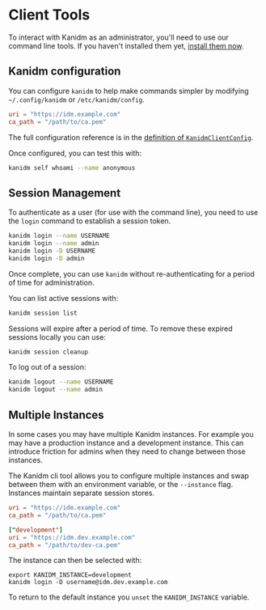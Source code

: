 # Client Tools

To interact with Kanidm as an administrator, you'll need to use our command line tools. If you
haven't installed them yet, [install them now](installing_client_tools.md).

## Kanidm configuration

You can configure `kanidm` to help make commands simpler by modifying `~/.config/kanidm` or
`/etc/kanidm/config`.

```toml
uri = "https://idm.example.com"
ca_path = "/path/to/ca.pem"
```

The full configuration reference is in the
[definition of `KanidmClientConfig`](https://kanidm.github.io/kanidm/master/rustdoc/kanidm_client/struct.KanidmClientConfig.html).

Once configured, you can test this with:

```bash
kanidm self whoami --name anonymous
```

## Session Management

To authenticate as a user (for use with the command line), you need to use the `login` command to
establish a session token.

```bash
kanidm login --name USERNAME
kanidm login --name admin
kanidm login -D USERNAME
kanidm login -D admin
```

Once complete, you can use `kanidm` without re-authenticating for a period of time for
administration.

You can list active sessions with:

```bash
kanidm session list
```

Sessions will expire after a period of time. To remove these expired sessions locally you can use:

```bash
kanidm session cleanup
```

To log out of a session:

```bash
kanidm logout --name USERNAME
kanidm logout --name admin
```

## Multiple Instances

In some cases you may have multiple Kanidm instances. For example you may have a production instance
and a development instance. This can introduce friction for admins when they need to change between
those instances.

The Kanidm cli tool allows you to configure multiple instances and swap between them with an
environment variable, or the `--instance` flag. Instances maintain separate session stores.

```toml
uri = "https://idm.example.com"
ca_path = "/path/to/ca.pem"

["development"]
uri = "https://idm.dev.example.com"
ca_path = "/path/to/dev-ca.pem"
```

The instance can then be selected with:

```
export KANIDM_INSTANCE=development
kanidm login -D username@idm.dev.example.com
```

To return to the default instance you `unset` the `KANIDM_INSTANCE` variable.
